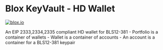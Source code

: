 # Blox KeyVault - HD Wallet


[![blox.io](https://s3.us-east-2.amazonaws.com/app-files.blox.io/static/media/powered_by.png)](https://blox.io)

An EIP 2333,2334,2335 compliant HD wallet for BLS12-381
    - Portfolio is a container of wallets
    - Wallet is a container of accounts
    - An account is a container for a BLS12-381 keypair

